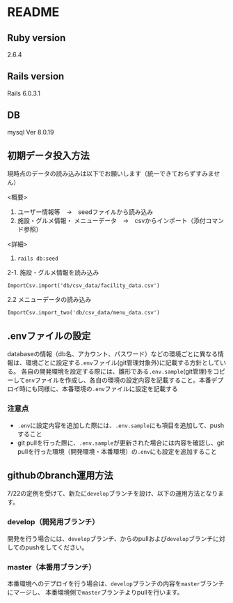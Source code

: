 # README

## Ruby version

   2.6.4

## Rails version

  Rails 6.0.3.1
  
## DB

mysql  Ver 8.0.19 

## 初期データ投入方法
現時点のデータの読み込みは以下でお願いします（統一できておらずすみません）
 
<概要>

1. ユーザー情報等　→　seedファイルから読み込み
2. 施設・グルメ情報・ メニューデータ　→　csvからインポート（添付コマンド参照）

<詳細>

1. ` rails db:seed `

2-1. 施設・グルメ情報を読み込み
 
` ImportCsv.import('db/csv_data/facility_data.csv')  `

2.2 メニューデータの読み込み

` ImportCsv.import_two('db/csv_data/menu_data.csv') `

## .envファイルの設定

databaseの情報（db名、アカウント、パスワード）などの環境ごとに異なる情報は、環境ごとに設定する`.env`ファイル(git管理対象外)に記載する方針としている。
各自の開発環境を設定する際には、雛形である`.env.sample`(git管理)をコピーして`env`ファイルを作成し、各自の環境の設定内容を記載すること。本番デプロイ時にも同様に、本番環境の`.env`ファイルに設定を記載する

### 注意点
- `.env`に設定内容を追加した際には、`.env.sample`にも項目を追加して、pushすること
- git pullを行った際に、`.env.sample`が更新された場合には内容を確認し、git pullを行った環境（開発環境・本番環境）の`.env`にも設定を追加すること

## githubのbranch運用方法

7/22の定例を受けて、新たに`develop`ブランチを設け、以下の運用方法となります。

### develop（開発用ブランチ）
開発を行う場合には、`develop`ブランチ、からのpullおよび`develop`ブランチに対してのpushをしてください。

### master（本番用ブランチ）
本番環境へのデプロイを行う場合は、`develop`ブランチの内容を`master`ブランチにマージし、
本番環境側で`master`ブランチよりpullを行います。

